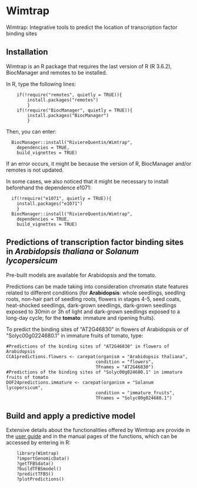 # Wimtrap

Wimtrap: Integrative tools to predict the location of transcription factor binding sites

## Installation

Wimtrap is an R package that requires the last version of R (R 3.6.2), BiocManager and remotes to be installed. 

In R, type the following lines:
```
    if(!require("remotes", quietly = TRUE)){  
        install.packages("remotes")
        }
    if(!require("BiocManager", quietly = TRUE)){  
        install.packages("BiocManager")
        }
 ```
  
Then, you can enter:
```
  BiocManager::install("RiviereQuentin/Wimtrap",                     
    dependencies = TRUE,                     
    build_vignettes = TRUE)
````

If an error occurs, it might be because the version of R, BiocManager and/or remotes is not updated. 

In some cases, we also noticed that it might be necessary to install beforehand the dependence e1071:

```
  if(!require("e1071", quietly = TRUE)){  
    install.packages("e1071")
    }
  BiocManager::install("RiviereQuentin/Wimtrap",                     
    dependencies = TRUE,                     
    build_vignettes = TRUE)
```
## Predictions of transcription factor binding sites in *Arabidopsis thaliana* or *Solanum lycopersicum*

Pre-built models are available for Arabidopsis and the tomato. 

Predictions can be made taking into consideration chromatin state features related to different conditions (for **Arabidopsis**: whole seedlings, seedling roots, non-hair part of seedling roots, flowers in stages 4-5, seed coats, heat-shocked seedlings, dark-grown seedlings, dark-grown seedlings exposed to 30min or 3h of light and dark-grown seedlings exposed to a long-day cycle; for the **tomato**: immature and ripening fruits).

To predict the binding sites of "AT2G46830" in flowers of Arabidopsis or of "Solyc00g0224680.1" in immature fruits of tomato, type:

```
#Predictions of the binding sites of "AT2G46830" in flowers of Arabidopsis
CCA1predictions.flowers <- carepat(organism = "Arabidopsis thaliana",
                                  condition = "flowers",
                                  TFnames = "AT2G46830")
#Predictions of the binding sites of "Solyc00g024680.1" in immature fruits of tomato
DOF24predictions.immature <- carepat(organism = "Solanum lycopersicum",
                                  condition = "immature_fruits",
                                  TFnames = "Solyc00g024680.1")
```

## Build and apply a predictive model

Extensive details about the functionalities offered by Wimtrap are provide in the [user guide](http://lpgmp.ulb.be/wp-content/uploads/2021/02/Wimtrap.pdf) and in the manual pages of the functions, which can be accessed by entering in R:

```
    library(Wimtrap)
    ?importGenomicData()
    ?getTFBSdata()
    ?buildTFBSmodel()
    ?predictTFBS()
    ?plotPredictions()
```
